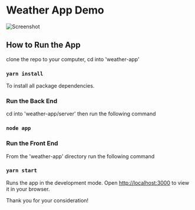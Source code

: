 # Weather App Demo

![Screenshot](screenshot.png)

## How to Run the App

clone the repo to your computer, cd into 'weather-app'

### `yarn install`

To install all package dependencies.

### Run the Back End

cd into 'weather-app/server' then run the following command

### `node app`

### Run the Front End

From the 'weather-app' directory run the following command

### `yarn start`

Runs the app in the development mode.
Open [http://localhost:3000](http://localhost:3000) to view it in your browser.

Thank you for your consideration!
